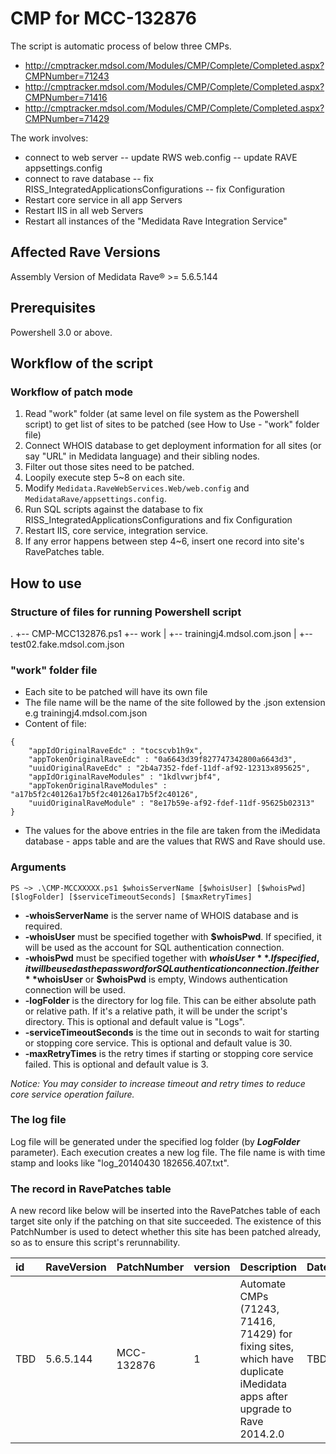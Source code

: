 # CMP for MCC-132876
The script is automatic process of below three CMPs.

- http://cmptracker.mdsol.com/Modules/CMP/Complete/Completed.aspx?CMPNumber=71243
- http://cmptracker.mdsol.com/Modules/CMP/Complete/Completed.aspx?CMPNumber=71416
- http://cmptracker.mdsol.com/Modules/CMP/Complete/Completed.aspx?CMPNumber=71429

The work involves:
- connect to web server
     -- update RWS web.config
     -- update RAVE appsettings.config
- connect to rave database
     -- fix RISS_IntegratedApplicationsConfigurations
     -- fix Configuration
- Restart core service in all app Servers 
- Restart IIS in all web Servers 
- Restart all instances of the "Medidata Rave Integration Service"

## Affected Rave Versions
Assembly Version of Medidata Rave® >= 5.6.5.144

## Prerequisites
Powershell 3.0 or above.

## Workflow of the script

### Workflow of patch mode
1. Read "work" folder (at same level on file system as the Powershell script) to get list of sites to be patched (see How to Use - "work" folder file)
2. Connect WHOIS database to get deployment information for all sites (or say "URL" in Medidata language) and their sibling nodes.
3. Filter out those sites need to be patched.
4. Loopily execute step 5~8 on each site.
5.    Modify `Medidata.RaveWebServices.Web/web.config` and `MedidataRave/appsettings.config`.
6.    Run SQL scripts against the database to fix RISS_IntegratedApplicationsConfigurations and fix Configuration
7.    Restart IIS, core service, integration service.
8.    If any error happens between step 4~6, insert one record into site's RavePatches table.


## How to use

### Structure of files for running Powershell script
.
+-- CMP-MCC132876.ps1 
+-- work
|   +-- trainingj4.mdsol.com.json
|   +-- test02.fake.mdsol.com.json

### "work" folder file
- Each site to be patched will have its own file 
- The file name will be the name of the site followed by the .json extension e.g trainingj4.mdsol.com.json
- Content of file:
```
{
	"appIdOriginalRaveEdc" : "tocscvb1h9x",
	"appTokenOriginalRaveEdc" : "0a6643d39f827747342800a6643d3",
	"uuidOriginalRaveEdc" : "2b4a7352-fdef-11df-af92-12313x895625",
	"appIdOriginalRaveModules" : "1kdlvwrjbf4",
	"appTokenOriginalRaveModules" : "a17b5f2c40126a17b5f2c40126a17b5f2c40126",
	"uuidOriginalRaveModule" : "8e17b59e-af92-fdef-11df-95625b02313"
}
```
- The values for the above entries in the file are taken from the iMedidata database - apps table and are the values that RWS and Rave should use.

### Arguments

```
PS ~> .\CMP-MCCXXXXX.ps1 $whoisServerName [$whoisUser] [$whoisPwd] [$logFolder] [$serviceTimeoutSeconds] [$maxRetryTimes]
```

- **-whoisServerName** is the server name of WHOIS database and is required.
- **-whoisUser** must be specified together with **$whoisPwd**. If specified, it will be used as the account for SQL authentication connection.
- **-whoisPwd** must be specified together with **$whoisUser**. If specified, it will be used as the password for SQL authentication connection. If either **$whoisUser** or **$whoisPwd** is empty, Windows authentication connection will be used.
- **-logFolder** is the directory for log file. This can be either absolute path or relative path. If it's a relative path, it will be under the script's directory. This is optional and default value is "Logs".
- **-serviceTimeoutSeconds** is the time out in seconds to wait for starting or stopping core service. This is optional and default value is 30.
- **-maxRetryTimes** is the retry times if starting or stopping core service failed. This is optional and default value is 3.

*Notice: You may consider to increase timeout and retry times to reduce core service operation failure.*


### The log file
Log file will be generated under the specified log folder (by **$LogFolder$** parameter). Each execution creates a new log file. The file name is with time stamp and looks like "log_20140430 182656.407.txt". 


### The record in RavePatches table
A new record like below will be inserted into the RavePatches table of each target site only if the patching on that site succeeded. The existence of this PatchNumber is used to detect whether this site has been patched already, so as to ensure this script's rerunnability.

| id|	RaveVersion	|PatchNumber	|version	|Description	|DateApplied	|AppliedBy	|AppliedFrom	|Active	|AppServers	|WebServers	|Viewers	|BatchUploader	|NonSqlRun|
|:---|:----------	|:-----------	|:-------	|:------------	|:------------	|-------	|-----------	|----	|--------	|-------	|-------	|-------	|-------|
| TBD|	5.6.5.144	|MCC-132876	|1	| Automate CMPs (71243, 71416, 71429) for fixing sites, which have duplicate iMedidata apps after upgrade to Rave 2014.2.0	|TBD|NULL|	NULL	|1	|NULL	|NULL|	NULL|	NULL|	NULL|
